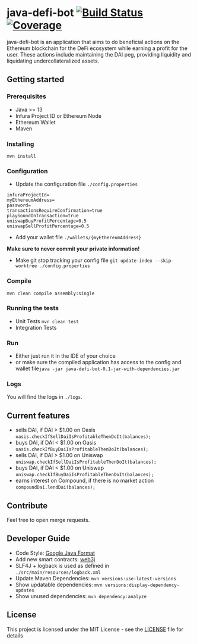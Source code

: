 # java-defi-bot [![Build Status](https://travis-ci.com/FabianSchuessler/java-defi-bot.svg?branch=master)](https://travis-ci.com/FabianSchuessler/java-defi-bot) [![Coverage](https://sonarcloud.io/api/project_badges/measure?project=FabianSchuessler_java-defi-bot&metric=coverage)](https://sonarcloud.io/dashboard?id=FabianSchuessler_java-defi-bot)

java-defi-bot is an application that aims to do beneficial actions on the Ethereum blockchain for the DeFi ecosystem while earning a profit for the user. These actions include maintaining the DAI peg, providing liquidity and liquidating undercollateralized assets.

## Getting started

### Prerequisites

- Java >= 13
- Infura Project ID or Ethereum Node
- Ethereum Wallet
- Maven

### Installing

```mvn install```

### Configuration

- Update the configuration file ```./config.properties```

```
infuraProjectId=
myEthereumAddress=
password=
transactionsRequireConfirmation=true
playSoundOnTransaction=true
uniswapBuyProfitPercentage=0.5
uniswapSellProfitPercentage=0.5
```

- Add your wallet file ```./wallets/{myEthereumAddress}```

__Make sure to never commit your private information!__

- Make git stop tracking your config file ```git update-index --skip-worktree ./config.properties```

### Compile

```mvn clean compile assembly:single```

### Running the tests

- Unit Tests ```mvn clean test```
- Integration Tests

### Run 

- Either just run it in the IDE of your choice
- or make sure the compiled application has access to the config and wallet file```java -jar java-defi-bot-0.1-jar-with-dependencies.jar```

### Logs

You will find the logs in ```./logs```.

## Current features

- sells DAI, if DAI > $1.00 on Oasis ```oasis.checkIfSellDaiIsProfitableThenDoIt(balances);```
- buys DAI, if DAI < $1.00 on Oasis ```oasis.checkIfBuyDaiIsProfitableThenDoIt(balances);```
- sells DAI, if DAI > $1.00 on Uniswap ```uniswap.checkIfSellDaiIsProfitableThenDoIt(balances);```
- buys DAI, if DAI < $1.00 on Uniswap ```uniswap.checkIfBuyDaiIsProfitableThenDoIt(balances);```
- earns interest on Compound, if there is no market action ```compoundDai.lendDai(balances);```

## Contribute

Feel free to open merge requests.

## Developer Guide

- Code Style: [Google Java Format](https://github.com/google/google-java-format/blob/master/README.md)
- Add new smart contracts: [web3j](https://github.com/web3j/web3j)
- SLF4J + logback is used as defined in ```./src/main/resources/logback.xml```
- Update Maven Dependencies: ```mvn versions:use-latest-versions```
- Show updatable dependencies: ```mvn versions:display-dependency-updates```
- Show unused dependencies: ```mvn dependency:analyze```

## License

This project is licensed under the MIT License - see the [LICENSE](LICENSE) file for details
